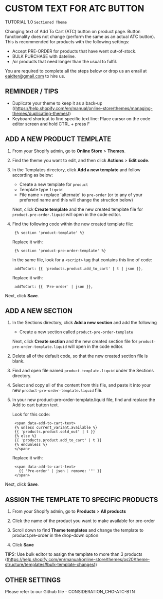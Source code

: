 # CUSTOM TEXT FOR ATC BUTTON
TUTORIAL 1.0 `Sectioned Theme`

Changing text of Add To Cart (ATC) button on product page. Button functionality does not change (perform the same as an actual ATC button). This is recommended for products with the following settings:

   - Accept PRE-ORDER for products that have went out-of-stock.
   - BULK PURCHASE with dateline.
   - /or products that need longer than the usual to fulfil.

You are required to complete all the steps below or drop us an email at eaidter@gmail.com to hire us.

<b>REMINDER / TIPS</b>
-
   - Duplicate your theme to keep it as a back-up ((https://help.shopify.com/en/manual/online-store/themes/managing-themes/duplicating-themes))
   - Keyboard shortcut to find specific text line: Place cursor on the code editor screen and hold CTRL + press F

<b>ADD A NEW PRODUCT TEMPLATE</b>
-
1. From your Shopify admin, go to <b>Online Store</b> > <b>Themes</b>.

2. Find the theme you want to edit, and then click <b>Actions</b> > <b>Edit code</b>.

3. In the Templates directory, click <b>Add a new template</b> and follow according as below:
    - Create a new template for `product`
    - Template type `liquid`
    - File name > replace 'alternate' to `pre-order` (or to any of your preferred name and this will change the struction below)
    
    Next, click <b>Create template</b> and the new created template file for `product.pre-order.liquid` will open in the code editor.

4. Find the following code within the new created template file:

        {% section 'product-template' %}

    Replace it with:

        {% section 'product-pre-order-template' %}
    
    In the same file, look for a `<script>` tag that contains this line of code:
  
        addToCart: {{ 'products.product.add_to_cart' | t | json }},

    Replace it with:

        addToCart: {{ 'Pre-order' | json }},  

Next, click <b>Save</b>.


<b>ADD A NEW SECTION</b>
-
1. In the Sections directory, click <b>Add a new section</b> and add the following
    - Create a new section called `product-pre-order-template`

    Next, click <b>Create section</b> and the new created section file for `product-pre-order-template.liquid` will open in the code editor.

2. Delete all of the default code, so that the new created section file is blank.

3. Find and open file named `product-template.liquid` under the Sections directory.

4. Select and copy all of the content from this file, and paste it into your new `product-pre-order-template.liquid` file.

5. In your new product-pre-order-template.liquid file, find and replace the Add to cart button text.

    Look for this code:

        <span data-add-to-cart-text>
        {% unless current_variant.available %}
        {{ 'products.product.sold_out' | t }}
        {% else %}
        {{ 'products.product.add_to_cart' | t }}
        {% endunless %}
        </span>

      Replace it with:

        <span data-add-to-cart-text>
          {{ 'Pre-order' | json | remove: '"' }}
        </span>

Next, click <b>Save</b>.

<b>ASSIGN THE TEMPLATE TO SPECIFIC PRODUCTS</b>
-
1. From your Shopify admin, go to <b>Products</b> > <b>All products</b>

2. Click the name of the product you want to make available for pre-order

3. Scroll down to find <b>Theme templates</b> and change the template to product.pre-order in the drop-down option

4. Click <b>Save</b>

TIPS: Use bulk editor to assign the template to more than 3 products ((https://help.shopify.com/en/manual/online-store/themes/os20/theme-structure/templates#bulk-template-changes))

<b>OTHER SETTINGS</b>
-
Please refer to our Github file - CONSIDERATION_CHG-ATC-BTN
  
